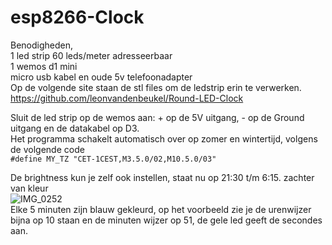 # esp8266-Clock

Benodigheden,<br>
1 led strip 60 leds/meter adresseerbaar<br>
1 wemos d1 mini<br>
micro usb kabel en oude 5v telefoonadapter<br>
Op de volgende site staan de stl files om de ledstrip erin te verwerken.<br>
https://github.com/leonvandenbeukel/Round-LED-Clock<br>

Sluit de led strip op de wemos aan: + op de 5V uitgang, - op de Ground uitgang en de datakabel op D3.<br>
Het programma schakelt automatisch over op zomer en wintertijd, volgens de volgende code<br>
<code>#define MY_TZ "CET-1CEST,M3.5.0/02,M10.5.0/03"</code><br>

De brightness kun je zelf ook instellen, staat nu op 21:30 t/m 6:15. zachter van kleur<br>
![IMG_0252](https://github.com/renejanssen1/esp8266-Clock/assets/94928681/ba8f00e3-679d-43c7-9277-e24605a482c4)<br>
Elke 5 minuten zijn blauw gekleurd, op het voorbeeld zie je de urenwijzer bijna op 10 staan en de minuten wijzer op 51, de gele led geeft de secondes aan.<br>
